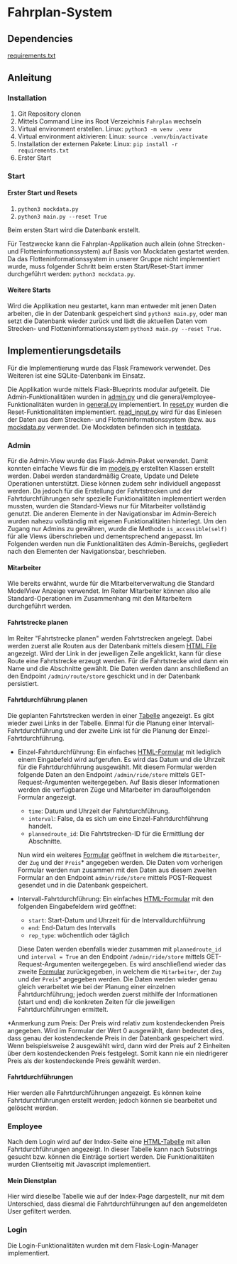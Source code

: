 # Fahrplan-System

## Dependencies

[requirements.txt](./requirements.txt)

## Anleitung

### Installation
1. Git Repository clonen
2. Mittels Command Line ins Root Verzeichnis `Fahrplan` wechseln
3. Virtual environment erstellen. Linux: `python3 -m venv .venv`
4. Virtual environment aktivieren: Linux: `source .venv/bin/activate`
5. Installation der externen Pakete: Linux: `pip install -r requirements.txt`
6. Erster Start

### Start
#### Erster Start und Resets
1. `python3 mockdata.py`
2. `python3 main.py --reset True`

Beim ersten Start wird die Datenbank erstellt. 

Für Testzwecke kann die Fahrplan-Applikation auch allein (ohne Strecken- und Flotteninformationssystem) auf Basis von 
Mockdaten gestartet werden. Da das Flotteninformationssystem in unserer Gruppe nicht implementiert wurde, muss 
folgender Schritt beim ersten Start/Reset-Start immer durchgeführt werden: `python3 mockdata.py`.

#### Weitere Starts
Wird die Applikation neu gestartet, kann man entweder mit jenen Daten arbeiten, die in der Datenbank
gespeichert sind `python3 main.py`, oder man setzt die Datenbank wieder zurück und lädt die aktuellen Daten vom 
Strecken- und Flotteninformationssystem `python3 main.py --reset True`.

## Implementierungsdetails
Für die Implementierung wurde das Flask Framework verwendet. Des Weiteren ist eine SQLite-Datenbank im Einsatz.

Die Applikation wurde mittels Flask-Blueprints modular aufgeteilt. Die Admin-Funktionalitäten wurden in 
[admin.py](admin.py) und die general/employee-Funktionalitäten wurden in [general.py](general.py) implementiert.
In [reset.py](reset.py) wurden die Reset-Funktionalitäten implementiert. [read_input.py](read_input.py) wird für
das Einlesen der Daten aus dem Strecken- und Flotteninformationssystem (bzw. aus [mockdata.py](testdata/mockdata.py) verwendet. 
Die Mockdaten befinden sich in [testdata](testdata). 

### Admin
Für die Admin-View wurde das Flask-Admin-Paket verwendet. Damit konnten einfache Views für die im [models.py](./models.py)
erstellten Klassen erstellt werden. Dabei werden standardmäßig Create, Update und Delete Operationen unterstützt.
Diese können zudem sehr individuell angepasst werden. Da jedoch für die Erstellung der Fahrtstrecken und der
Fahrtdurchführungen sehr spezielle Funktionalitäten implementiert werden mussten, wurden die Standard-Views nur für 
Mitarbeiter vollständig genutzt. Die anderen Elemente in der Navigationsbar im Admin-Bereich wurden nahezu vollständig
mit eigenen Funktionalitäten hinterlegt. Um den Zugang nur Admins zu gewähren, wurde die Methode `is_accessible(self)`
für alle Views überschrieben und dementsprechend angepasst. Im Folgenden werden nun die Funktionalitäten des Admin-Bereichs, gegliedert
nach den Elementen der Navigationsbar, beschrieben.

#### Mitarbeiter
Wie bereits erwähnt, wurde für die Mitarbeiterverwaltung die Standard ModelView Anzeige verwendet. Im Reiter Mitarbeiter
können also alle Standard-Operationen im Zusammenhang mit den Mitarbeitern durchgeführt werden.

#### Fahrtstrecke planen
Im Reiter "Fahrtstrecke planen" werden Fahrtstrecken angelegt. Dabei werden zuerst alle Routen aus der Datenbank
mittels diesem [HTML File](./templates/admin/admin_routes_overview.html) angezeigt.
Wird der Link in der jeweiligen Zeile angeklickt, kann für diese Route eine Fahrtstrecke erzeugt werden.
Für die Fahrtstrecke wird dann ein Name und die Abschnitte gewählt. Die Daten werden dann anschließend an den 
Endpoint `/admin/route/store` geschickt und in der Datenbank persistiert.

#### Fahrtdurchführung planen
Die geplanten Fahrtstrecken werden in einer [Tabelle](./templates/admin/admin_plannedroutes_overview.html) angezeigt. Es gibt wieder zwei Links in der Tabelle. Einmal 
für die Planung einer Intervall-Fahrtdurchführung und der zweite Link ist für die Planung der Einzel-Fahrtdurchführung.
 - Einzel-Fahrtdurchführung: Ein einfaches [HTML-Formular](./templates/admin/plan_single_ride_step1.html) mit lediglich einem Eingabefeld wird aufgerufen. Es wird 
    das Datum und die Uhrzeit für die Fahrtdurchführung ausgewählt. Mit diesem Formular werden folgende Daten an
    den Endpoint `/admin/ride/store` mittels GET-Request-Argumenten weitergegeben. Auf Basis dieser Informationen werden
    die verfügbaren Züge und Mitarbeiter im darauffolgenden Formular angezeigt.
   - `time`: Datum und Uhrzeit der Fahrtdurchführung.
   - `interval`: False, da es sich um eine Einzel-Fahrtdurchführung handelt.
   - `plannedroute_id`: Die Fahrtstrecken-ID für die Ermittlung der Abschnitte.

    Nun wird ein weiteres [Formular](./templates/admin/plan_single_ride_step2.html) geöffnet in welchem die `Mitarbeiter`, der `Zug` und der `Preis`* angegeben werden.
    Die Daten vom vorherigen Formular werden nun zusammen mit den Daten aus diesem zweiten Formular an den Endpoint
    `admin/ride/store` mittels POST-Request gesendet und in die Datenbank gespeichert.
   
 - Intervall-Fahrtdurchführung: Ein einfaches [HTML-Formular](./templates/admin/plan_interval_ride_step1.html) mit den folgenden Eingabefeldern wird geöffnet: 
    - `start`: Start-Datum und Uhrzeit für die Intervalldurchführung 
    - `end`: End-Datum des Intervalls
    - `rep_type`: wöchentlich oder täglich 
 
   Diese Daten werden ebenfalls wieder zusammen mit `plannedroute_id` und `interval = True`
   an den Endpoint `/admin/ride/store` mittels GET-Request-Argumenten weitergegeben. Es wird anschließend wieder
   das zweite [Formular](./templates/admin/plan_interval_ride_step2.html) zurückgegeben, in welchem die `Mitarbeiter`,
    der `Zug` und der `Preis`* angegeben werden. Die Daten werden wieder genau gleich verarbeitet wie bei der Planung
    einer einzelnen Fahrtdurchführung; jedoch werden zuerst mithilfe der Informationen (start und end) die konkreten
    Zeiten für die jeweiligen Fahrtdurchführungen ermittelt. 

*Anmerkung zum Preis: Der Preis wird relativ zum kostendeckenden Preis angegeben. Wird im Formular der Wert 0 ausgewählt, 
dann bedeutet dies, dass genau der kostendeckende Preis in der Datenbank gespeichert wird. Wenn beispielsweise 2 
ausgewählt wird, dann wird der Preis auf 2 Einheiten über dem kostendeckenden Preis festgelegt. Somit kann nie ein 
niedrigerer Preis als der kostendeckende Preis gewählt werden.

#### Fahrtdurchführungen
Hier werden alle Fahrtdurchführungen angezeigt. Es können keine Fahrtdurchführungen erstellt werden; jedoch können 
sie bearbeitet und gelöscht werden.

### Employee
Nach dem Login wird auf der Index-Seite eine [HTML-Tabelle](./templates/general/show_rides.html) mit allen Fahrtdurchführungen angezeigt. In dieser Tabelle
kann nach Substrings gesucht bzw. können die Einträge sortiert werden. Die Funktionalitäten wurden Clientseitig
mit Javascript implementiert.

#### Mein Dienstplan
Hier wird dieselbe Tabelle wie auf der Index-Page dargestellt, nur mit dem Unterschied, dass diesmal
die Fahrtdurchführungen auf den angemeldeten User gefiltert werden.

### Login
Die Login-Funktionalitäten wurden mit dem Flask-Login-Manager implementiert.